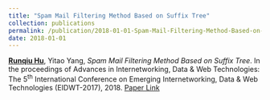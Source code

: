 ```yaml
---
title: "Spam Mail Filtering Method Based on Suffix Tree"
collection: publications
permalink: /publication/2018-01-01-Spam-Mail-Filtering-Method-Based-on-Suffix-Tree
date: 2018-01-01
---
```

**<u>Runqiu Hu</u>**, Yitao Yang, *Spam Mail Filtering Method Based on Suffix Tree*. In the proceedings of Advances in Internetworking, Data & Web Technologies: The 5<sup>th</sup> International Conference on Emerging Internetworking, Data & Web Technologies (EIDWT-2017), 2018.
[Paper Link](https://link.springer.com/chapter/10.1007/978-3-319-59463-7_43)